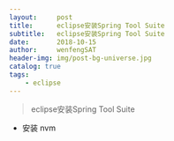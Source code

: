 ```yaml
---
layout:     post
title:      eclipse安装Spring Tool Suite
subtitle:   eclipse安装Spring Tool Suite
date:       2018-10-15
author:     wenfengSAT
header-img: img/post-bg-universe.jpg
catalog: true
tags:
    - eclipse
---
```



> eclipse安装Spring Tool Suite

+ 安装 nvm
```


```
    

















